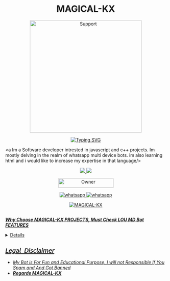 
<h1 align="center"> MAGICAL-KX </h1>
</p>
<p align="center">
  <a href="https://www.youtube.com/@KentonX-tech?sub_confirmation=1">
    <img alt=Support height="350" src="https://telegra.ph/file/d72abb0d683cb48a6e1fb.jpg"> 
    </p>
    <p align="center">
<a href="https://git.io/typing-svg"><img src="https://readme-typing-svg.demolab.com?font=EB+Garamond&weight=800&size=28&duration=4000&pause=1000&random=false&width=435&lines=+KX+WELCOME+TO+THE=OFFICIAL;MULTI-DEVICE+WHATSAPP+BOT;CREATOR+THE+MAGICAL-KX;FOLLOW+ME+PLESE;DEPLOY+THE+USING+LOU+MD." alt="Typing SVG" /></a>
  </p>

<a Im a Software developer intrested in javascript and c++ projects. Im mostly delving in the realm of whatsapp multi device bots. im also learning html and i would like to increase my expertise in that language/</a>>
</p>
 <a ***LANGUAGES*** JAVASCRIPT AND HTML/</a>
 </p>
 <a Im open for collaboration. Feel free to contribute in my projects/</a>
 </p>
<p align="center">
  <a href="https://github.com/MAGICAL-KX">
    <img src="https://img.shields.io/github/followers/MAGICAL-KX?style=flat-square&logo=github&color=black">


  <a href="https://github.com/MAGICAL-KX"> 
     <img src="https://img.shields.io/github/MAGICAL-KX?style=flat-square&logo=github&color=black">

  </a>

</p>


<p align="center">
<a href="https://github.com/MAGICAL-KX"><img title="Owner" src="https://img.shields.io/badge/OWNER-MAGICAL_KX-black?style=flat-square&logo=github&label=owner" width="173px" height="29"></a>




<p align="center"> 
    <a aria-label="Subscribe Me" href="https://www.youtube.com/KentonX-tech?sub_confirmation=1" target="_blank">
   <img alt="whatsapp" src="https://img.shields.io/badge/Subscribe My Yt-red?style=for-the-badge&logo=youtube&logoColor=white" />
    <a aria-label="Join our chats" href="https://whatsapp.com/channel/" target="_blank">
   <img alt="whatsapp" src="https://img.shields.io/badge/Join Channel-25D366?style=for-the-badge&logo=whatsapp&logoColor=white" />
   
<p align="center"><img src="https://profile-counter.glitch.me/{MAGICAL-KX}/count.svg" alt="MAGICAL-KX" :: Visitor's Count" /></p>

##
***Why Choose MAGICAL-KX PROJECTS, Must Check LOU MD Bot FEATURES***
 <details close>

***𝘽𝙊𝙏s 𝙁𝙀𝘼𝙏𝙐𝙍𝙀S***
   
1. ***Memes Maker.***
2. ***Ban Protection. No whatsapp ban and Heroku ban***
3. ***Many Commands in this bot***
4. ***Huge Logo Maker Menu for this bot***
5. ***Multi-Device Supported.***
6.  ***Multi-Themes Supported.***
7.  ***Artificial Intelligence Menu.***
8.  ***Massive Anime Commands.***
9.  ***Social Downloader Commands.***
10.  ***Group Management Commands.***
   </details close>


## ```𝘓𝘦𝘨𝘢𝘭 𝘋𝘪𝘴𝘤𝘭𝘢𝘪𝘮𝘦𝘳```
- *My Bot is For Fun and Educational Purpose, I will not Responsible If You Spam and And Got Banned*
- ***Regards [MAGICAL-KX](https://github.com/MAGICAL-KX)***
